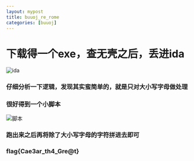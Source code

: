 ```yaml
---
layout: mypost
title: buuoj_re_rome
categories: [buuoj]
---
```


# 下载得一个exe，查无壳之后，丢进ida
![ida](1.png)

### 仔细分析一下逻辑，发现其实蛮简单的，就是只对大小写字母做处理
### 很好得到一个小脚本
![脚本](2.png)

### 跑出来之后再将除了大小写字母的字符拼进去即可
### flag{Cae3ar_th4_Gre@t}